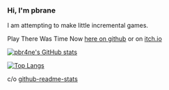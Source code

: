 ### Hi, I'm pbrane

I am attempting to make little incremental games.

Play There Was Time Now [here on github](https://pbr4ne.github.io/there-was-time-now) or on [itch.io](https://pbrane.itch.io/there-was-time-now)

[![pbr4ne's GitHub stats](https://github-readme-stats.vercel.app/api?username=pbr4ne&show_icons=true&theme=radical)](https://github.com/anuraghazra/github-readme-stats)

[![Top Langs](https://github-readme-stats.vercel.app/api/top-langs/?username=pbr4ne&theme=radical&layout=compact)](https://github.com/anuraghazra/github-readme-stats)

c/o [github-readme-stats](https://github.com/anuraghazra/github-readme-stats)
<!--
**pbr4ne/pbr4ne** is a ✨ _special_ ✨ repository because its `README.md` (this file) appears on your GitHub profile.

Here are some ideas to get you started:

- 🔭 I’m currently working on ...
- 🌱 I’m currently learning ...
- 👯 I’m looking to collaborate on ...
- 🤔 I’m looking for help with ...
- 💬 Ask me about ...
- 📫 How to reach me: ...
- 😄 Pronouns: ...
- ⚡ Fun fact: ...
-->
